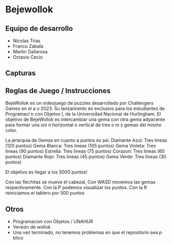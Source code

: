 ﻿# Bejewollok

## Equipo de desarrollo

- Nicolas Trias
- Franco Zabala
- Martin Dallarosa
- Octavio Cecio

## Capturas


## Reglas de Juego / Instrucciones

BejeWollok es un videojuego de puzzles desarrollado por Challengers Games en el a o 2023.
Su lanzamiento es exclusivo para los estudiantes de Programaci n con Objetos I, de la Universidad Nacional de Hurlingham.
El objetivo de BejeWollok es intercambiar una gema con otra gema adyacente para formar una uni n horizontal o vertical de tres o m s gemas del mismo color.

La jerarquia de Gemas en cuanto a puntos es asi:
	Diamante Azul: Tres lineas (120 puntos)
	Gema Blanca: Tres lineas (105 puntos)
	Gema Violeta: Tres lineas (90 puntos)
	Estrella: Tres lineas (75 puntos)
	Corazon: Tres lineas (60 puntos)
	Diamante Rojo: Tres lineas (45 puntos)
	Gema Verde: Tres lineas (30 puntos)

El objetivo es llegar a los 5000 puntos!

Con las flechitas se mueve el cabezal,
Con WASD movemos las gemas respectivamente.
Con la P podemos visualizar los puntos.
Con la R reiniciamos el tablero por 500 puntos

## Otros

- Programacion con Objetos / UNAHUR
- Versión de wollok
- Una vez terminado, no tenemos problemas en que el repositorio sea p blico 
